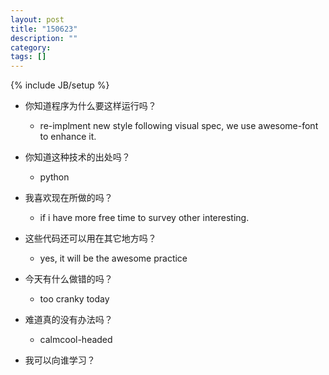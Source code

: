 ```yaml
---
layout: post
title: "150623"
description: ""
category: 
tags: []
---
```

{% include JB/setup %}

* 你知道程序为什么要这样运行吗？
  * re-implment new style following visual spec, we use awesome-font to enhance it.
    
* 你知道这种技术的出处吗？
  * python

* 我喜欢现在所做的吗？
  * if i have more free time to survey other interesting.

* 这些代码还可以用在其它地方吗？
  * yes, it will be the awesome practice

* 今天有什么做错的吗？
  * too cranky today

* 难道真的没有办法吗？
  * calmcool-headed 

* 我可以向谁学习？
 
